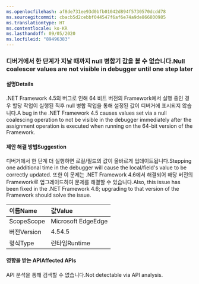 ```yaml
---
ms.openlocfilehash: af8de731ee93d0bfb01042d894f5730570dcdd78
ms.sourcegitcommit: cbacb5d2cebbf044547f6af6e74a9de866800985
ms.translationtype: HT
ms.contentlocale: ko-KR
ms.lasthandoff: 09/05/2020
ms.locfileid: "89496383"
---
```

### <a name="null-coalescer-values-are-not-visible-in-debugger-until-one-step-later"></a><span data-ttu-id="89bc4-101">디버거에서 한 단계가 지날 때까지 null 병합기 값을 볼 수 없습니다.</span><span class="sxs-lookup"><span data-stu-id="89bc4-101">Null coalescer values are not visible in debugger until one step later</span></span>

#### <a name="details"></a><span data-ttu-id="89bc4-102">설명</span><span class="sxs-lookup"><span data-stu-id="89bc4-102">Details</span></span>

<span data-ttu-id="89bc4-103">.NET Framework 4.5의 버그로 인해 64 비트 버전의 Framework에서 실행 중인 경우 할당 작업이 실행된 직후 null 병합 작업을 통해 설정된 값이 디버거에 표시되지 않습니다.</span><span class="sxs-lookup"><span data-stu-id="89bc4-103">A bug in the .NET Framework 4.5 causes values set via a null coalescing operation to not be visible in the debugger immediately after the assignment operation is executed when running on the 64-bit version of the Framework.</span></span>

#### <a name="suggestion"></a><span data-ttu-id="89bc4-104">제안 해결 방법</span><span class="sxs-lookup"><span data-stu-id="89bc4-104">Suggestion</span></span>

<span data-ttu-id="89bc4-105">디버거에서 한 단계 더 실행하면 로컬/필드의 값이 올바르게 업데이트됩니다.</span><span class="sxs-lookup"><span data-stu-id="89bc4-105">Stepping one additional time in the debugger will cause the local/field's value to be correctly updated.</span></span> <span data-ttu-id="89bc4-106">또한 이 문제는 .NET Framework 4.6에서 해결되어 해당 버전의 Framework로 업그레이드하여 문제를 해결할 수 있습니다.</span><span class="sxs-lookup"><span data-stu-id="89bc4-106">Also, this issue has been fixed in the .NET Framework 4.6; upgrading to that version of the Framework should solve the issue.</span></span>

| <span data-ttu-id="89bc4-107">이름</span><span class="sxs-lookup"><span data-stu-id="89bc4-107">Name</span></span>    | <span data-ttu-id="89bc4-108">값</span><span class="sxs-lookup"><span data-stu-id="89bc4-108">Value</span></span>       |
|:--------|:------------|
| <span data-ttu-id="89bc4-109">Scope</span><span class="sxs-lookup"><span data-stu-id="89bc4-109">Scope</span></span>   |<span data-ttu-id="89bc4-110">Microsoft Edge</span><span class="sxs-lookup"><span data-stu-id="89bc4-110">Edge</span></span>|
|<span data-ttu-id="89bc4-111">버전</span><span class="sxs-lookup"><span data-stu-id="89bc4-111">Version</span></span>|<span data-ttu-id="89bc4-112">4.5</span><span class="sxs-lookup"><span data-stu-id="89bc4-112">4.5</span></span>|
|<span data-ttu-id="89bc4-113">형식</span><span class="sxs-lookup"><span data-stu-id="89bc4-113">Type</span></span>|<span data-ttu-id="89bc4-114">런타임</span><span class="sxs-lookup"><span data-stu-id="89bc4-114">Runtime</span></span>|

#### <a name="affected-apis"></a><span data-ttu-id="89bc4-115">영향을 받는 API</span><span class="sxs-lookup"><span data-stu-id="89bc4-115">Affected APIs</span></span>

<span data-ttu-id="89bc4-116">API 분석을 통해 검색할 수 없습니다.</span><span class="sxs-lookup"><span data-stu-id="89bc4-116">Not detectable via API analysis.</span></span>

<!--

#### Affected APIs

Not detectable via API analysis.

-->

